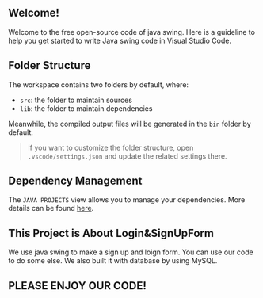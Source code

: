 ## Welcome!

Welcome to the free open-source code of java swing. Here is a guideline to help you get started to write Java swing code in Visual Studio Code.

## Folder Structure

The workspace contains two folders by default, where:

- `src`: the folder to maintain sources
- `lib`: the folder to maintain dependencies

Meanwhile, the compiled output files will be generated in the `bin` folder by default.

> If you want to customize the folder structure, open `.vscode/settings.json` and update the related settings there.

## Dependency Management

The `JAVA PROJECTS` view allows you to manage your dependencies. More details can be found [here](https://github.com/microsoft/vscode-java-dependency#manage-dependencies).

## This Project is About Login&SignUpForm

We use java swing to make a sign up and loign form. You can use our code to do some else. We also built it with database by using MySQL.

## PLEASE ENJOY OUR CODE!
